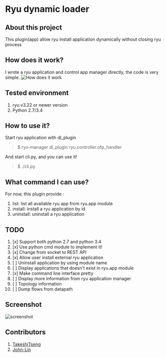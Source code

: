 Ryu dynamic loader
===================

About this project
-------------------
This plugin(app) allow ryu install application dynamically without closing ryu process

How does it work?
------------------
I wrote a ryu application and control app manager directly, the code is very simple.
![How does it work](https://raw.githubusercontent.com/TakeshiTseng/ryu-dynamic-loader/master/howitwork.png)


Tested environment
--------------
 1. ryu v3.22 or newer version
 2. Python 2.7/3.4

How to use it?
--------------
Start ryu application with dl_plugin
> $ ryu-manager dl_plugin ryu.controller.ofp_handler

And start cli.py, and you can use it!

> $ ./cli.py

What command I can use?
--------------
For now, this plugin provide :
 1. list: list all available ryu app from ryu.app module
 2. install: install a ryu application by id
 3. uninstall: uninstall a ryu application

TODO
--------------
1. [x] Support both python 2.7 and python 3.4
2. [x] Use python cmd module to implement it!
3. [x] Change from socket to REST API
4. [x] Allow user install external ryu application
5. [ ] Uninstall application by using module name
6. [ ] Display applications that doesn't exist in ryu.app module
7. [x] Make command line interface pretty
8. [ ] Display more information from ryu application manager
9. [ ] Topology information
10. [ ] Dump flows from datapath

Screenshot
--------------
![screenshot](https://raw.githubusercontent.com/TakeshiTseng/ryu-dynamic-loader/master/screenshot.jpg)

Contributors
--------------
1. [TakeshiTseng][1]
2. [John-Lin][2]

[1]: https://github.com/TakeshiTseng
[2]: https://github.com/John-Lin
